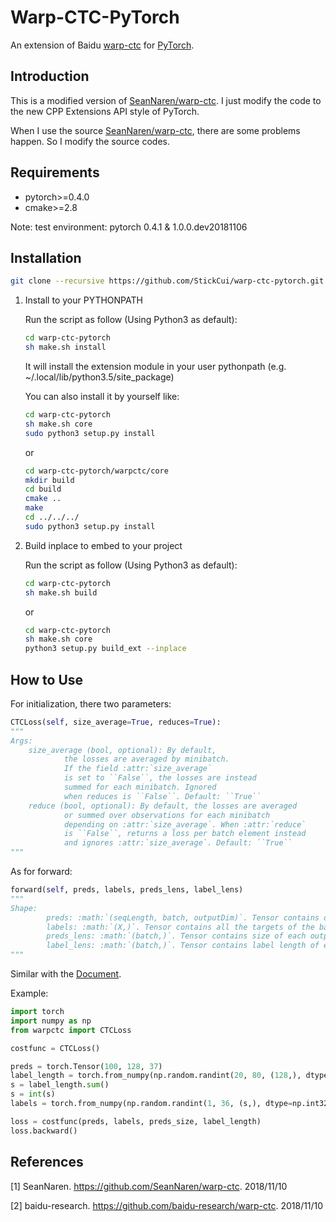 # Warp-CTC-PyTorch

An extension of Baidu [warp-ctc](https://github.com/baidu-research/warp-ctc) for [PyTorch](https://github.com/pytorch/pytorch).

## Introduction

This is a modified version of [SeanNaren/warp-ctc](https://github.com/SeanNaren/warp-ctc). I just modify the code to the new CPP Extensions API style of PyTorch.

When I use the source [SeanNaren/warp-ctc](https://github.com/SeanNaren/warp-ctc), there are some problems happen. So I modify the source codes.

## Requirements

- pytorch>=0.4.0
- cmake>=2.8

Note: test environment: pytorch 0.4.1 & 1.0.0.dev20181106

## Installation

```bash
git clone --recursive https://github.com/StickCui/warp-ctc-pytorch.git
```

1. Install to your PYTHONPATH

    Run the script as follow (Using Python3 as default):
    ```bash
    cd warp-ctc-pytorch
    sh make.sh install
    ```
    It will install the extension module in your user pythonpath (e.g. ~/.local/lib/python3.5/site_package)

    You can also install it by yourself like:
    ```bash
    cd warp-ctc-pytorch
    sh make.sh core
    sudo python3 setup.py install
    ```
    or
    ```bash
    cd warp-ctc-pytorch/warpctc/core
    mkdir build
    cd build
    cmake ..
    make
    cd ../../../
    sudo python3 setup.py install
    ```
2. Build inplace to embed to your project

    Run the script as follow (Using Python3 as default):
    ```bash
    cd warp-ctc-pytorch
    sh make.sh build
    ```
    or
    ```bash
    cd warp-ctc-pytorch
    sh make.sh core
    python3 setup.py build_ext --inplace
    ```

## How to Use

For initialization, there two parameters:
```Python
CTCLoss(self, size_average=True, reduces=True):
"""
Args:
    size_average (bool, optional): By default,
            the losses are averaged by minibatch.
            If the field :attr:`size_average`
            is set to ``False``, the losses are instead
            summed for each minibatch. Ignored
            when reduces is ``False``. Default: ``True``
    reduce (bool, optional): By default, the losses are averaged
            or summed over observations for each minibatch
            depending on :attr:`size_average`. When :attr:`reduce`
            is ``False``, returns a loss per batch element instead
            and ignores :attr:`size_average`. Default: ``True``
"""
```

As for forward:
```Python
forward(self, preds, labels, preds_lens, label_lens)
"""
Shape:
        preds: :math:`(seqLength, batch, outputDim)`. Tensor contains output from network
        labels: :math:`(X,)`. Tensor contains all the targets of the batch in one sequence
        preds_lens: :math:`(batch,)`. Tensor contains size of each output sequence from the network
        label_lens: :math:`(batch,)`. Tensor contains label length of each example
"""
```

Similar with the [Document](https://github.com/SeanNaren/warp-ctc#documentation).

Example:
```Python
import torch
import numpy as np
from warpctc import CTCLoss

costfunc = CTCLoss()

preds = torch.Tensor(100, 128, 37)
label_length = torch.from_numpy(np.random.randint(20, 80, (128,), dtype=np.int32))
s = label_length.sum()
s = int(s)
labels = torch.from_numpy(np.random.randint(1, 36, (s,), dtype=np.int32))

loss = costfunc(preds, labels, preds_size, label_length)
loss.backward()
```

## References

[1] SeanNaren. https://github.com/SeanNaren/warp-ctc. 2018/11/10

[2] baidu-research. https://github.com/baidu-research/warp-ctc. 2018/11/10